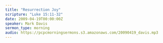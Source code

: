 ```yaml
---
title: "Resurrection Joy"
scripture: "Luke 15:11-32"
date: 2009-04-19T00:00:00Z
speaker: Mark Davis
sermon_type: morning
audio: https://pcpcmorningsermons.s3.amazonaws.com/20090419_davis.mp3 
---
```



